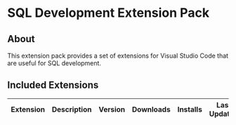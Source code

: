 # SQL Development Extension Pack

## About

This extension pack provides a set of extensions for Visual Studio Code that are useful for SQL development.

## Included Extensions

| Extension | Description | Version | Downloads | Installs | Last Updated |
| --------- | ----------- | ------- | --------- | -------- | ------------ |
<!-- EXTENSIONS -->
